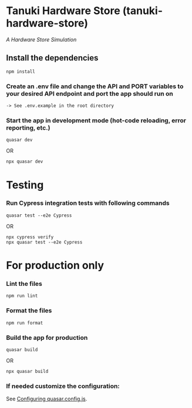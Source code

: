 # Tanuki Hardware Store (tanuki-hardware-store)

_A Hardware Store Simulation_

## Install the dependencies

```
npm install
```

### Create an .env file and change the API and PORT variables to your desired API endpoint and port the app should run on

```
-> See .env.example in the root directory
```

### Start the app in development mode (hot-code reloading, error reporting, etc.)

```
quasar dev
```

OR

```
npx quasar dev
```

# Testing

### Run Cypress integration tests with following commands

```
quasar test --e2e Cypress
```

OR

```
npx cypress verify
npx quasar test --e2e Cypress
```

# For production only

### Lint the files

```
npm run lint
```

### Format the files

```
npm run format
```

### Build the app for production

```
quasar build
```

OR

```
npx quasar build
```

### If needed customize the configuration:

See [Configuring quasar.config.js](https://v2.quasar.dev/quasar-cli-vite/quasar-config-js).

